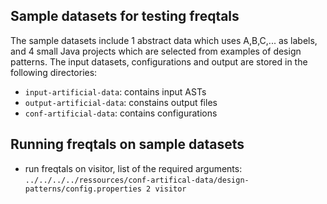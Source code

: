 ## Sample datasets for testing freqtals ##
The sample datasets include 1 abstract data which uses A,B,C,... as labels, and 4 small Java projects which are selected from examples of design patterns. The input datasets, configurations and output are stored in the following directories:

- `input-artificial-data`: contains input ASTs
- `output-artificial-data`: constains output files
- `conf-artificial-data`: contains configurations

## Running freqtals on sample datasets ##
- run freqtals on visitor, list of the required arguments:
`../../../../ressources/conf-artifical-data/design-patterns/config.properties 2 visitor`

